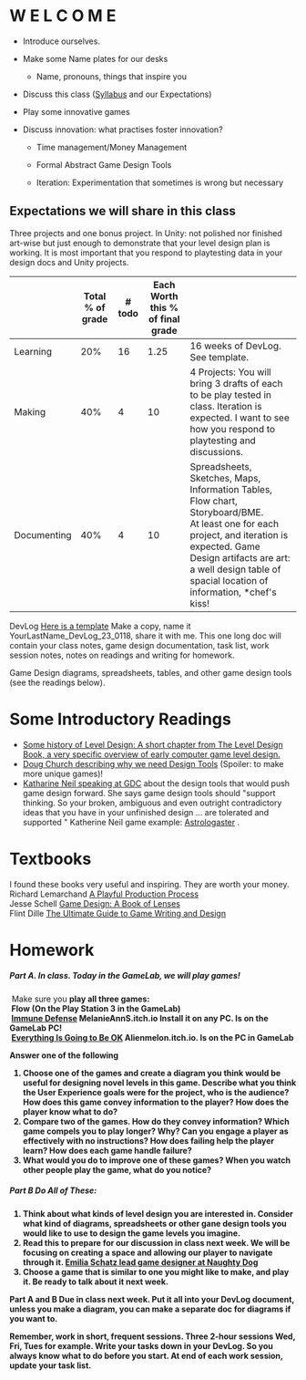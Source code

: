 # W E L C O M E 
- Introduce ourselves. 

- Make some Name plates for our desks

  - Name, pronouns, things that inspire you

- Discuss this class ([Syllabus](https://docs.google.com/document/d/14MWW3DVEj2ji-mtOWTNhpTAmyzexUansdoelNbgsfjc/edit?usp=sharing) and our Expectations)

- Play some innovative games

- Discuss innovation: what practises foster innovation?

  - Time management/Money Management

  - Formal Abstract Game Design Tools

  - Iteration: Experimentation that sometimes is wrong but necessary

    


## Expectations we will share in this class

Three projects and one bonus project. In Unity: not polished nor finished art-wise but just enough to demonstrate that your level design plan is working.  It is most important that you respond to playtesting data in your design docs and Unity projects.

|             | Total % of grade | # todo | Each Worth this % of final grade |                                                              |
| ----------- | ---------------- | ------ | -------------------------------- | ------------------------------------------------------------ |
| Learning    | 20%              | 16     | 1.25                             | 16 weeks of DevLog. See template.                            |
| Making      | 40%              | 4      | 10                               | 4 Projects: You will bring 3 drafts of each to be play tested in class. Iteration is expected. I want to see how you respond to playtesting and discussions. |
| Documenting | 40%              | 4      | 10                               | Spreadsheets, Sketches, Maps, Information Tables, Flow chart, Storyboard/BME. <br>At least one for each project, and iteration is expected.  Game Design artifacts are art: a well design table of spacial location of information, *chef's kiss! |

DevLog [Here is a template](https://docs.google.com/document/d/1CDWP6xeKgvqE7Z0IDmKYJgE2VyMOTsafTvgbygd6M2E/edit?usp=sharing) Make a copy, name it YourLastName_DevLog_23_0118, share it with me. This one long doc will contain your class notes, game design documentation, task list, work session notes, notes on readings and writing for homework.

Game Design diagrams, spreadsheets, tables, and other game design tools (see the readings below).

# Some Introductory Readings
- [Some history of Level Design: A short chapter from The Level Design Book, a very specific overview of early computer game level design.](https://drive.google.com/file/d/115gzN18dupkvFe-tCarKzo67QzIL33le/view?usp=sharing)
- [Doug Church describing why we need Design Tools](https://www.gamedeveloper.com/design/formal-abstract-design-tools) (Spoiler: to make more unique games)!
- [Katharine Neil speaking at GDC](https://www.youtube.com/watch?v=XPPtLNkVPWY) about the design tools that would push game design forward. She says game design tools should "support thinking.  So your broken, ambiguous and even outright contradictory ideas that you have in your unfinished design ... are tolerated and supported "  Katherine Neil game example: [Astrologaster](https://store.steampowered.com/app/742520/Astrologaster/) .

# Textbooks

I found these books very useful and inspiring. They are worth your money.
Richard Lemarchand [A Playful Production Process](https://mica.primo.exlibrisgroup.com/discovery/fulldisplay?docid=alma991001318649405741&context=L&vid=01MICA_INST:MICA&lang=en&search_scope=Books&adaptor=Local%20Search%20Engine&tab=Books&query=any,contains,lemarchand&offset=0)<br>
Jesse Schell [Game Design: A Book of Lenses](https://mica.primo.exlibrisgroup.com/discovery/fulldisplay?docid=alma991000144879705741&context=L&vid=01MICA_INST:MICA&lang=en&search_scope=Books&adaptor=Local%20Search%20Engine&isFrbr=true&tab=Books&query=any,contains,schell&sortby=date_d&facet=frbrgroupid,include,9043480246430191355&offset=0)<br>
Flint Dille [The Ultimate Guide to Game Writing and Design](https://mica.primo.exlibrisgroup.com/discovery/fulldisplay?docid=alma991000634459705741&context=L&vid=01MICA_INST:MICA&lang=en&search_scope=Books&adaptor=Local%20Search%20Engine&tab=Books&query=any,contains,ultimate%20guide%20to%20game%20design&offset=0)<br>

# Homework

##### Part A. In class.  Today in the GameLab, we will play games!

​	Make sure you <b>play all three games:</b><b><br>
​            Flow (On the Play Station 3 in the GameLab)<br>
​            [Immune Defense](https://melanieanns.itch.io/)    MelanieAnnS.itch.io  Install it on any PC.  Is on the GameLab PC!<br>
​			[Everything Is Going to Be OK](https://alienmelon.itch.io/)   Alienmelon.itch.io.  Is on the PC in GameLab

Answer one of the following

1) Choose one of the games and create a diagram you think would be useful for designing novel levels in this game. Describe what you think the User Experience goals were for the project, who is the audience? How does this game convey information to the player? How does the player know what to do?
2) Compare two of the games. How do they convey information? Which game compels you to play longer? Why? Can you engage a player as effectively with no instructions? How does failing help the player learn? How does each game handle failure? 
3) What would you do to improve one of these games?  When you watch other people play the game, what do you notice?

##### Part B Do All of These:

1. Think about what kinds of level design you are interested in. Consider what kind of diagrams, spreadsheets or other gane design tools you would like to use to design the game levels you imagine.
2. Read this to prepare for our discussion in class next week. We will be focusing on creating a space and allowing our player to navigate through it. [Emilia Schatz lead game designer at Naughty Dog](https://80.lv/articles/defining-environment-language-for-video-games/)
3. Choose a game that is similar to one you might like to make, and <b>play it</b>.  Be ready to talk about it next week.


Part A and B Due in class next week.  Put it all into your DevLog document, unless you make a diagram, you can make a separate doc for diagrams if you want to. 

Remember, work in short, frequent sessions.  Three 2-hour sessions Wed, Fri, Tues for example. Write your tasks down in your DevLog. So you always know what to do before you start. At end of each work session, update your task list.   